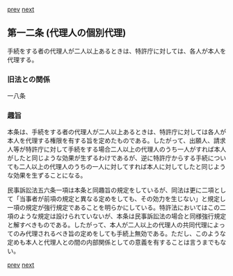 [prev](/specific/markdowns/特許法/010_Mp-Ch_1-At_11.md)
[next](/specific/markdowns/特許法/012_Mp-Ch_1-At_13.md)
## 第一二条 (代理人の個別代理)
手続をする者の代理人が二人以上あるときは、特許庁に対しては、各人が本人を代理する。


### 旧法との関係
一八条

### 趣旨
本条は、手続をする者の代理人が二人以上あるときは、特許庁に対しては各人が本人を代理する権限を有する旨を定めたものである。したがって、出願人、請求人等が特許庁に対して手続をする場合二人以上の代理人のうち一人がすれば本人がしたと同じような効果が生ずるわけであるが、逆に特許庁からする手続についても二人以上の代理人のうちの一人に対してすれば本人に対してしたと同じような効果を生ずることになる。

民事訴訟法五六条一項は本条と同趣旨の規定をしているが、同法は更に二項として「当事者が前項の規定と異なる定めをしても、その効力を生じない」と規定し一項の規定が強行規定であることを明らかにしている。特許法においてはこの二項のような規定は設けられていないが、本条は民事訴訟法の場合と同様強行規定と解すべきものである。したがって、本人が二人以上の代理人の共同代理によってのみ代理されるべき旨の定めをしても手続上無効である。ただし、このような定めも本人と代理人との間の内部関係としての意義を有することは言うまでもない。


[prev](/specific/markdowns/特許法/010_Mp-Ch_1-At_11.md)
[next](/specific/markdowns/特許法/012_Mp-Ch_1-At_13.md)